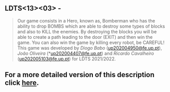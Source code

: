 ## LDTS<13><03> - <BOMBERMAN>
> Our game consists in a Hero, known as, Bomberman who has the ability to drop BOMBS which are able to destroy some types of blocks and also to KILL the enemies. By destroying the blocks you will be able to create a path leading to the door (EXIT) and then win the game. You can also win the game by killing every robot, be CAREFUL!
This game was developed by *Diogo Babo* (up202004950@fe.up.pt), *João Oliveira* (*up202004407@fe.up.pt) and *Ricardo Cavalheiro* (up202005103@fe.up.pt) for LDTS 2021/2022.

## For a more detailed version of this description click [here](./docs/README.md).